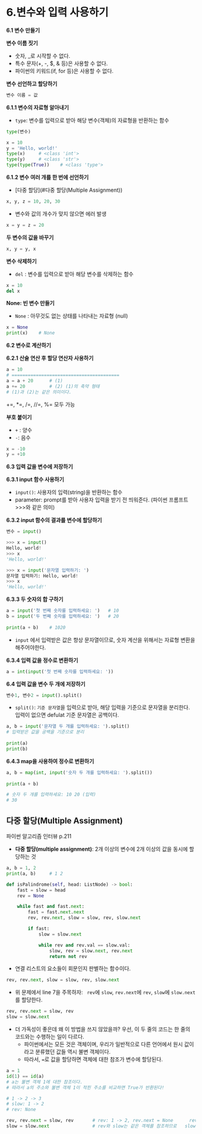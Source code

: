 # 6.변수와 입력 사용하기

**6.1 변수 만들기**

**변수 이름 짓기**

- 숫자, _로 시작할 수 없다.
- 특수 문자(+, -, $, & 등)은 사용할 수 없다.
- 파이썬의 키워드(if, for 등)은 사용할 수 없다.

**변수 선언하고 할당하기**

```python
변수 이름 = 값
```



**6.1.1 변수의 자료형 알아내기**

- `type`: 변수를 입력으로 받아 해당 변수(객체)의 자료형을 반환하는 함수

```python
type(변수)
```

```python
x = 10
y = 'Hello, world!'
type(x)		# <class 'int'>
type(y)		# <class 'str'>
type(type(True))	# <class 'type'>
```



**6.1.2 변수 여러 개를 한 번에 선언하기**

- [다중 할당](#다중 할당(Multiple Assignment))

```python
x, y, z = 10, 20, 30
```

- 변수와 값의 개수가 맞지 않으면 에러 발생

```python
x = y = z = 20
```



**두 변수의 값을 바꾸기**

```python
x, y = y, x
```



**변수 삭제하기**

- `del` : 변수를 입력으로 받아 해당 변수를 삭제하는 함수

````python
x = 10
del x
````



**None: 빈 변수 만들기**

- `None` : 아무것도 없는 상태를 나타내는 자료형 (null)

```python
x = None
print(x)	# None
```



**6.2 변수로 계산하기**

**6.2.1 산술 연산 후 할당 연산자 사용하기**

```python
a = 10
# ========================================
a = a + 20		# (1)
a += 20			# (2) (1)의 축약 형태
# (1)과 (2)는 같은 의미이다.
```

+=, *=, /=, //=, %= 모두 가능



**부호 붙이기**

- `+` : 양수
- `-`: 음수

```python
x = -10
y = +10
```



**6.3 입력 값을 변수에 저장하기**

**6.3.1 input 함수 사용하기**

- `input()`: 사용자의 입력(string)을 반환하는 함수
- parameter: prompt를 받아 사용자 입력을 받기 전 띄워준다. (파이썬 프롬프트 >>>와 같은 의미)



**6.3.2 input 함수의 결과를 변수에 할당하기**

```python
변수 = input()
```

```python
>>> x = input()
Hello, world!
>>> x
'Hello, world!'
```



```python
>>> x = input('문자열 입력하기: ')
문자열 입력하기: Hello, world!
>>> x
'Hello, world!'
```



**6.3.3 두 숫자의 합 구하기**

```python
a = input('첫 번째 숫자를 입력하세요: ')	# 10
b = input('두 번째 숫자를 입력하세요: ')	# 20
 
print(a + b)	# 1020
```

- `input` 에서 입력받은 값은 항상 문자열이므로, 숫자 계산을 위해서는 자료형 변환을 해주어야한다.



**6.3.4 입력 값을 정수로 변환하기**

```python
a = int(input('첫 번째 숫자를 입력하세요: '))
```



**6.4 입력 값을 변수 두 개에 저장하기**

```python
변수1, 변수2 = input().split()
```

- `split()`: `기준 문자열`을 입력으로 받아, 해당 입력을 기준으로 문자열을 분리한다. 입력이 없으면 defulat 기준 문자열은 공백이다.

```python
a, b = input('문자열 두 개를 입력하세요: ').split()
# 입력받은 값을 공백을 기준으로 분리
 
print(a)		
print(b)
```



**6.4.3 map을 사용하여 정수로 변환하기**

```python
a, b = map(int, input('숫자 두 개를 입력하세요: ').split())
 
print(a + b)

# 숫자 두 개를 입력하세요: 10 20 (입력)
# 30
```



## 다중 할당(Multiple Assignment)

파이썬 알고리즘 인터뷰 p.211

- **다중 할당(multiple assignment)**: 2개 이상의 변수에 2개 이상의 값을 동시에 할당하는 것

```python
a, b = 1, 2
print(a, b)		# 1 2
```

```python
def isPalindrome(self, head: ListNode) -> bool:
    fast = slow = head
    rev = None

    while fast and fast.next:
        fast = fast.next.next
        rev, rev.next, slow = slow, rev, slow.next

        if fast:
            slow = slow.next

            while rev and rev.val == slow.val:
                slow, rev = slow.next, rev.next
                return not rev
```

- 연결 리스트의 요소들이 회문인지 판별하는 함수이다.

```python
rev, rev.next, slow = slow, rev, slow.next
```

- 위 문제에서 line 7을 주목하자: ` rev`에 `slow`, `rev.next`에 `rev`, `slow`에 `slow.next`를 할당한다.

```python
rev, rev.next = slow, rev
slow = slow.next
```

- 더 가독성이 좋은데 왜 이 방법을 쓰지 않았을까? 우선, 이 두 줄의 코드는 한 줄의 코드와는 수행하는 일이 다르다.
  - 파이썬에서는 모든 것은 객체이며, 우리가 일반적으로 다른 언어에서 원시 값이라고 분류했던 값들 역시 불변 객체이다.
  - 따라서, `=`로 값을 할당하면 객체에 대한 참조가 변수에 할당된다.

```python
a = 1
id(1) == id(a)
# a는 불변 객체 1에 대한 참조이다.
# 따라서 a의 주소와 불변 객체 1이 적힌 주소를 비교하면 True가 반환된다!
```

```python
# 1 -> 2 -> 3
# slow: 1 -> 2
# rev: None

rev, rev.next = slow, rev		# rev: 1 -> 2, rev.next = None		rev: 1-> None
slow = slow.next				# rev와 slow는 같은 객체를 참조하므로 	slow: None
```
